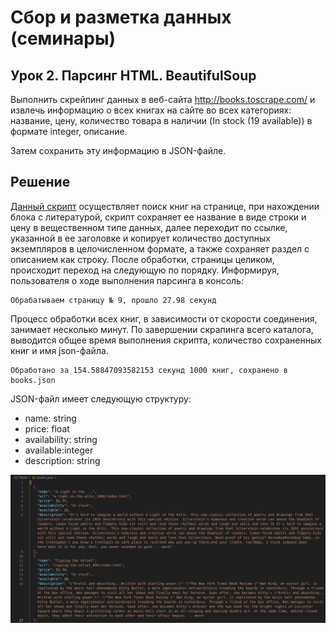 # Сбор и разметка данных (семинары)

## Урок 2. Парсинг HTML. BeautifulSoup

Выполнить скрейпинг данных в веб-сайта http://books.toscrape.com/ и извлечь информацию о всех книгах на сайте во всех категориях: название, цену, количество товара в наличии (In stock (19 available)) в формате integer, описание.

Затем сохранить эту информацию в JSON-файле.

## Решение

[Данный скрипт](https://github.com/allseenn/api/blob/main/02.Tasks/01.py) осуществляет поиск книг на странице, при нахождении блока с литературой, скрипт сохраняет ее название в виде строки и цену в вещественном типе данных, далее переходит по ссылке, указанной в ее заголовке и копирует количество доступных экземпляров в целочисленном формате, а также сохраняет раздел с описанием как строку. После обработки, страницы целиком, происходит переход на следующую по порядку.
Информируя, пользователя о ходе выполнения парсинга в консоль:

```
Обрабатываем страницу № 9, прошло 27.98 секунд
```

Процесс обработки всех книг, в зависимости от скорости соединения, занимает несколько минут.
По завершении скрапинга всего каталога, выводится общее время выполнения скрипта, количество сохраненных книг и имя json-файла.

```
Обработано за 154.58847093582153 секунд 1000 книг, сохранено в books.json
```

JSON-файл имеет следующую структуру:

- name: string
- price: float
- availability: string
- available:integer
- description: string

<img src=pics/01.png>
